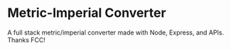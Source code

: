 # Metric-Imperial Converter

A full stack metric/imperial converter made with Node, Express, and APIs. Thanks FCC!
